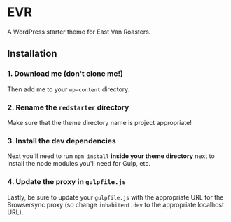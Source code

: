 # EVR

A WordPress starter theme for East Van Roasters.

## Installation

### 1. Download me (don't clone me!)

Then add me to your `wp-content` directory.

### 2. Rename the `redstarter` directory

Make sure that the theme directory name is project appropriate!

### 3. Install the dev dependencies

Next you'll need to run `npm install` **inside your theme directory** next to install the node modules you'll need for Gulp, etc.

### 4. Update the proxy in `gulpfile.js`

Lastly, be sure to update your `gulpfile.js` with the appropriate URL for the Browsersync proxy (so change `inhabitent.dev` to the appropriate localhost URL).
